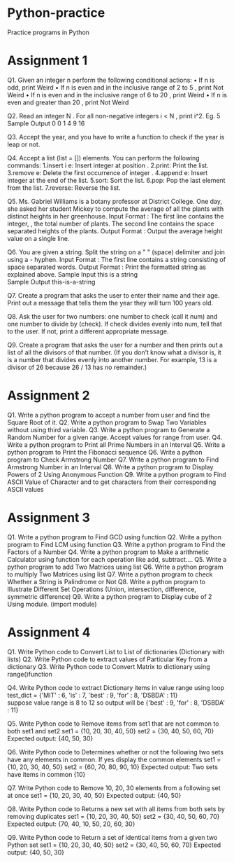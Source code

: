 # Python-practice
Practice programs in Python 

# Assignment 1
Q1. Given an integer n perform the following conditional actions:
•	If  n is odd, print Weird
•	If  n is even and in the inclusive range of  2 to 5 , print Not Weird
•	If  n is even and in the inclusive range of  6 to 20 , print Weird
•	If  n is even and greater than  20 , print Not Weird

Q2. Read an integer N . For all non-negative integers i <  N , print i^2. 
Eg. 5
Sample Output 0
0
1
4
9
16

Q3. Accept the year, and you have to write a function to check if the year is leap or not.

Q4. Accept a list (list = []) elements. You can perform the following commands:
1.insert i e: Insert integer  at position .
2.print: Print the list.
3.remove e: Delete the first occurrence of integer .
4.append e: Insert integer  at the end of the list.
5.sort: Sort the list.
6.pop: Pop the last element from the list.
7.reverse: Reverse the list.

Q5. Ms. Gabriel Williams is a botany professor at District College. One day, she asked her student Mickey to compute the average of all the plants with distinct heights in her greenhouse.
Input Format :
The first line contains the integer, , the total number of plants.
The second line contains the  space separated heights of the plants.
Output Format :
Output the average height value on a single line.

Q6. You are given a string. Split the string on a " " (space) delimiter and join using a - hyphen.
Input Format :
The first line contains a string consisting of space separated words.
Output Format :
Print the formatted string as explained above.
Sample Input 
this is a string   
Sample Output
this-is-a-string

Q7. Create a program that asks the user to enter their name and their age. Print out a message that tells them the year they will turn 100 years old.

Q8. Ask the user for two numbers: one number to check (call it num) and one number to divide by (check). If check divides evenly into num, tell that to the user. If not, print a different appropriate message.

Q9. Create a program that asks the user for a number and then prints out a list of all the divisors of that number. (If you don’t know what a divisor is, it is a number that divides evenly into another number. For example, 13 is a divisor of 26 because 26 / 13 has no remainder.)


# Assignment 2
Q1.	Write a python program to accept a number from user and find the Square Root of it.
Q2.	Write a python program to Swap Two Variables without using third variable.
Q3.	Write a python program to Generate a Random Number for a given range. Accept values for range from user.
Q4.	Write a python program to Print all Prime Numbers in an Interval
Q5.	Write a python program to Print the Fibonacci sequence
Q6.	Write a python program to Check Armstrong Number
Q7.	Write a python program to Find Armstrong Number in an Interval
Q8.	Write a python program to Display Powers of 2 Using Anonymous Function
Q9.	Write a python program to Find ASCII Value of Character and to get characters from their corresponding ASCII values


# Assignment 3
Q1.	Write a python program to Find GCD using function
Q2.	Write a python program to Find LCM using function
Q3.	Write a python program to Find the Factors of a Number
Q4.	Write a python program to Make a arithmetic Calculator using function for each operation like add, subtract….
Q5.	Write a python program to add Two Matrices using list
Q6.	Write a python program to multiply Two Matrices using list
Q7.	Write a python program to check Whether a String is Palindrome or Not
Q8.	Write a python program to Illustrate Different Set Operations (Union, intersection, difference, symmetric difference)
Q9.	Write a python program to Display cube of 2 Using module. (import module)


# Assignment 4
Q1.	Write Python code to Convert List to List of dictionaries (Dictionary with lists)
Q2.	Write Python code to extract values of Particular Key from a dictionary 
Q3.	Write Python code to Convert Matrix to dictionary using range()function 

Q4.	Write Python code to extract Dictionary items in value range using loop  
test_dict = {'MIT' : 6, 'is' : 7, 'best' : 9, 'for' : 8, 'DSBDA' : 11}  
suppose value range is 8 to 12 so output will be
{'best' : 9, 'for' : 8, 'DSBDA' : 11}

Q5.	Write Python code to Remove items from set1 that are not common to both set1 and set2
set1 = {10, 20, 30, 40, 50}
set2 = {30, 40, 50, 60, 70}
Expected output:
{40, 50, 30}

Q6.	Write Python code to Determines whether or not the following two sets have any elements in common. If yes display the common elements
set1 = {10, 20, 30, 40, 50}
set2 = {60, 70, 80, 90, 10}
Expected output:
Two sets have items in common
{10}

Q7. Write Python code to Remove 10, 20, 30 elements from a following set at once
set1 = {10, 20, 30, 40, 50}
Expected output:
{40, 50}

Q8. Write Python code to Returns a new set with all items from both sets by removing duplicates
set1 = {10, 20, 30, 40, 50}
set2 = {30, 40, 50, 60, 70}
Expected output:
{70, 40, 10, 50, 20, 60, 30}

Q9. Write Python code to Return a set of identical items from a given two Python set
set1 = {10, 20, 30, 40, 50}
set2 = {30, 40, 50, 60, 70}
Expected output:
{40, 50, 30}


